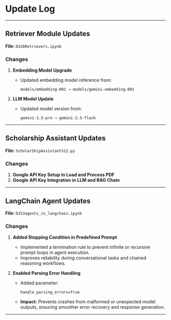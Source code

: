 # Update Log

---

## Retriever Module Updates

**File:** `D1S6Retrievers.ipynb`

### Changes
1. **Embedding Model Upgrade**
   - Updated embedding model reference from:
     ```
     models/embedding-001 → models/gemini-embedding-001
     ```

2. **LLM Model Update**
   - Updated model version from:
     ```
     gemini-1.5-pro → gemini-2.5-flash
     ```

---

## Scholarship Assistant Updates

**File:** `ScholarShipAssistantS12.py`

### Changes
1. **Google API Key Setup in Load and Process PDF**
2. **Google API Key Integration in LLM and RAG Chain**

---

## LangChain Agent Updates

**File:** `D2S3agents_in_langchain.ipynb`

### Changes
1. **Added Stopping Condition in Predefined Prompt**
   - Implemented a termination rule to prevent infinite or recursive prompt loops in agent execution.
   - Improves reliability during conversational tasks and chained reasoning workflows.

2. **Enabled Parsing Error Handling**
   - Added parameter:
     ```
     handle_parsing_errors=True
     ```
   - **Impact:** Prevents crashes from malformed or unexpected model outputs, ensuring smoother error recovery and response generation.

---